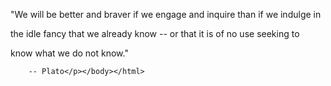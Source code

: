 <html><body><p>"We will be better and braver if we engage and inquire than if we indulge in

the idle fancy that we already know -- or that it is of no use seeking to

know what we do not know."

		-- Plato</p></body></html>